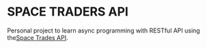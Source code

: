 # SPACE TRADERS API

Personal project to learn async programming with RESTful API using the[Space Trades API].

[Space Trades API]: <https://www.spacetraders.io/>
